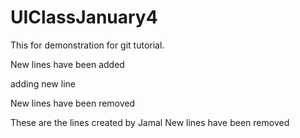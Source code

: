 # UIClassJanuary4
This for demonstration for git tutorial.




New lines have been added


<p>adding new line</p>

New lines have been removed

These are the lines created by Jamal
New lines have been removed

